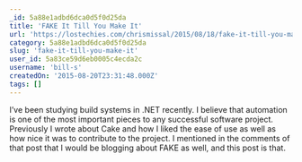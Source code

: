```yaml
---
_id: 5a88e1adbd6dca0d5f0d25da
title: 'FAKE It Till You Make It'
url: 'https://lostechies.com/chrismissal/2015/08/18/fake-it-till-you-make-it/'
category: 5a88e1adbd6dca0d5f0d25da
slug: 'fake-it-till-you-make-it'
user_id: 5a83ce59d6eb0005c4ecda2c
username: 'bill-s'
createdOn: '2015-08-20T23:31:48.000Z'
tags: []
---
```


I’ve been studying build systems in .NET recently. I believe that automation is one of the most important pieces to any successful software project. Previously I wrote about Cake and how I liked the ease of use as well as how nice it was to contribute to the project. I mentioned in the comments of that post that I would be blogging about FAKE as well, and this post is that.
